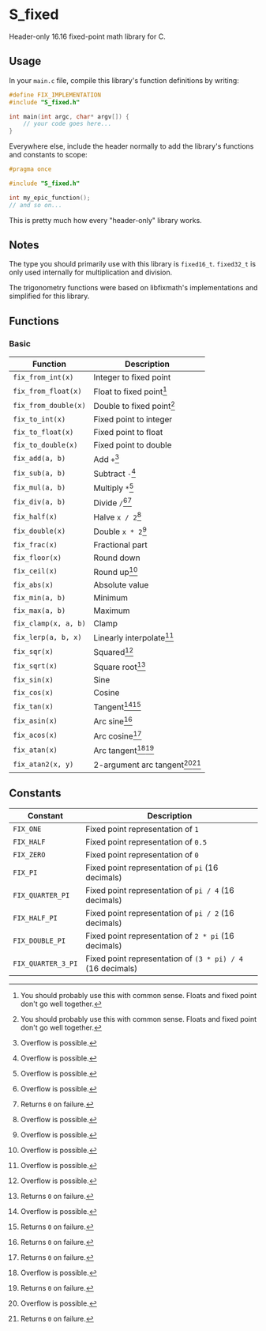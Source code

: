 # S_fixed

Header-only 16.16 fixed-point math library for C.

## Usage

In your `main.c` file, compile this library's function definitions by writing:

```c
#define FIX_IMPLEMENTATION
#include "S_fixed.h"

int main(int argc, char* argv[]) {
    // your code goes here...
}
```

Everywhere else, include the header normally to add the library's functions and constants to scope:

```c
#pragma once

#include "S_fixed.h"

int my_epic_function();
// and so on...
```

This is pretty much how every "header-only" library works.

## Notes

The type you should primarily use with this library is `fixed16_t`. `fixed32_t` is only used internally for multiplication and division.

The trigonometry functions were based on libfixmath's implementations and simplified for this library.

## Functions

### Basic

| Function             | Description                    |
| -------------------- | ------------------------------ |
| `fix_from_int(x)`    | Integer to fixed point         |
| `fix_from_float(x)`  | Float to fixed point[^3]       |
| `fix_from_double(x)` | Double to fixed point[^3]      |
| `fix_to_int(x)`      | Fixed point to integer         |
| `fix_to_float(x)`    | Fixed point to float           |
| `fix_to_double(x)`   | Fixed point to double          |
| `fix_add(a, b)`      | Add `+`[^1]                    |
| `fix_sub(a, b)`      | Subtract `-`[^1]               |
| `fix_mul(a, b)`      | Multiply `*`[^1]               |
| `fix_div(a, b)`      | Divide `/`[^1][^2]             |
| `fix_half(x)`        | Halve `x / 2`[^1]              |
| `fix_double(x)`      | Double `x * 2`[^1]             |
| `fix_frac(x)`        | Fractional part                |
| `fix_floor(x)`       | Round down                     |
| `fix_ceil(x)`        | Round up[^1]                   |
| `fix_abs(x)`         | Absolute value                 |
| `fix_min(a, b)`      | Minimum                        |
| `fix_max(a, b)`      | Maximum                        |
| `fix_clamp(x, a, b)` | Clamp                          |
| `fix_lerp(a, b, x)`  | Linearly interpolate[^1]       |
| `fix_sqr(x)`         | Squared[^1]                    |
| `fix_sqrt(x)`        | Square root[^2]                |
| `fix_sin(x)`         | Sine                           |
| `fix_cos(x)`         | Cosine                         |
| `fix_tan(x)`         | Tangent[^1][^2]                |
| `fix_asin(x)`        | Arc sine[^2]                   |
| `fix_acos(x)`        | Arc cosine[^2]                 |
| `fix_atan(x)`        | Arc tangent[^1][^2]            |
| `fix_atan2(x, y)`    | 2-argument arc tangent[^1][^2] |

[^1]: Overflow is possible.
[^2]: Returns `0` on failure.
[^3]: You should probably use this with common sense. Floats and fixed point don't go well together.

## Constants

| Constant           | Description                                                |
| ------------------ | ---------------------------------------------------------- |
| `FIX_ONE`          | Fixed point representation of `1`                          |
| `FIX_HALF`         | Fixed point representation of `0.5`                        |
| `FIX_ZERO`         | Fixed point representation of `0`                          |
| `FIX_PI`           | Fixed point representation of `pi` (16 decimals)           |
| `FIX_QUARTER_PI`   | Fixed point representation of `pi / 4` (16 decimals)       |
| `FIX_HALF_PI`      | Fixed point representation of `pi / 2` (16 decimals)       |
| `FIX_DOUBLE_PI`    | Fixed point representation of `2 * pi` (16 decimals)       |
| `FIX_QUARTER_3_PI` | Fixed point representation of `(3 * pi) / 4` (16 decimals) |
